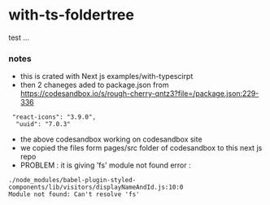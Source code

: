 # with-ts-foldertree

test ...

### notes
 - this is crated with  Next js  examples/with-typescirpt 
 - then 2 chaneges aded to package.json  from https://codesandbox.io/s/rough-cherry-qntz3?file=/package.json:229-336
 ```
  "react-icons": "3.9.0",
   "uuid": "7.0.3"
 ```
 
 - the above codesandbox working on codesandbox site
 - we copied the files form pages/src folder of codesandbox to this next js repo
 - PROBLEM :  it is giving 'fs' module not found error : 
 ```
 ./node_modules/babel-plugin-styled-components/lib/visitors/displayNameAndId.js:10:0
 Module not found: Can't resolve 'fs'

 ```
